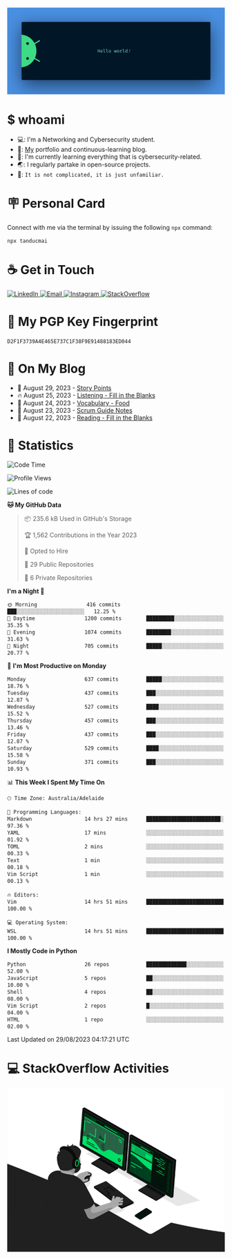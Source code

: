 <p align="center"><img src="assets/banner.png" /></p>

[//]: ![](https://github.com/tanducmai/tanducmai/actions/workflows/waka-stats.yml/badge.svg)
[//]: ![](https://github.com/tanducmai/tanducmai/actions/workflows/latest-blogs.yml/badge.svg)
[//]: ![](https://github.com/tanducmai/tanducmai/actions/workflows/stackoverflow-activities.yml/badge.svg)

# $ whoami

- 💻: I'm a Networking and Cybersecurity student.
- 🔭: [My](https://tanducmai.com/) portfolio and continuous-learning blog.
- 🌱: I'm currently learning everything that is cybersecurity-related.
- 🌏: I regularly partake in open-source projects.
- 💬: `It is not complicated, it is just unfamiliar.`

# 🪧 Personal Card

Connect with me via the terminal by issuing the following `npx` command:

```bash
npx tanducmai
```

# ☕ Get in Touch

<a target="_blank" href="https://www.linkedin.com/in/tanducmai/">
  <img alt="LinkedIn" src="https://img.shields.io/badge/LinkedIn-0077B5?style=for-the-badge&logo=linkedin&logoColor=white" />
</a>
<a target="_blank" href="mailto:henryfromvietnam@gmail.com">
  <img alt="Email" src="https://img.shields.io/badge/Gmail-D14836?style=for-the-badge&logo=gmail&logoColor=white" />
</a>
<a target="_blank" href="https://www.instagram.com/henry.maii/">
  <img alt="Instagram" src="https://img.shields.io/badge/Instagram-E4405F?style=for-the-badge&logo=instagram&logoColor=white" />
</a>
<a target="_blank" href="https://stackoverflow.com/users/16999206/tanducmai">
  <img alt="StackOverflow" src="https://img.shields.io/static/v1?message=Stackoverflow&logo=stackoverflow&label=&color=FE7A16&logoColor=white&labelColor=&style=for-the-badge" />
</a>

# 🔐 My PGP Key Fingerprint

`D2F1F3739A4E465E737C1F38F9E91488183ED044`

# 📜 On My Blog

<!-- BLOG-POST-LIST:START -->
 - 💯 August 29, 2023 - [Story Points](https://tanducmai.com/posts/agile-development-and-governance/story-points/)
 - 🔥 August 25, 2023 - [Listening - Fill in the Blanks](https://tanducmai.com/posts/glossaries/lfib/)
 - 💫 August 24, 2023 - [Vocabulary - Food](https://tanducmai.com/posts/glossaries/vocabulary-food/)
 - 🚀 August 23, 2023 - [Scrum Guide Notes](https://tanducmai.com/posts/agile-development-and-governance/scrum-guide-notes/)
 - 🌮 August 22, 2023 - [Reading - Fill in the Blanks](https://tanducmai.com/posts/glossaries/rfib/)<!-- BLOG-POST-LIST:END -->

# 🔢 Statistics

<!--START_SECTION:waka-->
![Code Time](http://img.shields.io/badge/Code%20Time-121%20hrs%2021%20mins-blue)

![Profile Views](http://img.shields.io/badge/Profile%20Views-4-blue)

![Lines of code](https://img.shields.io/badge/From%20Hello%20World%20I%27ve%20Written-9.1%20million%20lines%20of%20code-blue)

**🐱 My GitHub Data** 

> 📦 235.6 kB Used in GitHub's Storage 
 > 
> 🏆 1,562 Contributions in the Year 2023
 > 
> 💼 Opted to Hire
 > 
> 📜 29 Public Repositories 
 > 
> 🔑 6 Private Repositories 
 > 
**I'm a Night 🦉** 

```text
🌞 Morning                416 commits         ███░░░░░░░░░░░░░░░░░░░░░░   12.25 % 
🌆 Daytime                1200 commits        █████████░░░░░░░░░░░░░░░░   35.35 % 
🌃 Evening                1074 commits        ████████░░░░░░░░░░░░░░░░░   31.63 % 
🌙 Night                  705 commits         █████░░░░░░░░░░░░░░░░░░░░   20.77 % 
```
📅 **I'm Most Productive on Monday** 

```text
Monday                   637 commits         █████░░░░░░░░░░░░░░░░░░░░   18.76 % 
Tuesday                  437 commits         ███░░░░░░░░░░░░░░░░░░░░░░   12.87 % 
Wednesday                527 commits         ████░░░░░░░░░░░░░░░░░░░░░   15.52 % 
Thursday                 457 commits         ███░░░░░░░░░░░░░░░░░░░░░░   13.46 % 
Friday                   437 commits         ███░░░░░░░░░░░░░░░░░░░░░░   12.87 % 
Saturday                 529 commits         ████░░░░░░░░░░░░░░░░░░░░░   15.58 % 
Sunday                   371 commits         ███░░░░░░░░░░░░░░░░░░░░░░   10.93 % 
```


📊 **This Week I Spent My Time On** 

```text
🕑︎ Time Zone: Australia/Adelaide

💬 Programming Languages: 
Markdown                 14 hrs 27 mins      ████████████████████████░   97.36 % 
YAML                     17 mins             ░░░░░░░░░░░░░░░░░░░░░░░░░   01.92 % 
TOML                     2 mins              ░░░░░░░░░░░░░░░░░░░░░░░░░   00.33 % 
Text                     1 min               ░░░░░░░░░░░░░░░░░░░░░░░░░   00.18 % 
Vim Script               1 min               ░░░░░░░░░░░░░░░░░░░░░░░░░   00.13 % 

🔥 Editors: 
Vim                      14 hrs 51 mins      █████████████████████████   100.00 % 

💻 Operating System: 
WSL                      14 hrs 51 mins      █████████████████████████   100.00 % 
```

**I Mostly Code in Python** 

```text
Python                   26 repos            █████████████░░░░░░░░░░░░   52.00 % 
JavaScript               5 repos             ██░░░░░░░░░░░░░░░░░░░░░░░   10.00 % 
Shell                    4 repos             ██░░░░░░░░░░░░░░░░░░░░░░░   08.00 % 
Vim Script               2 repos             █░░░░░░░░░░░░░░░░░░░░░░░░   04.00 % 
HTML                     1 repo              ░░░░░░░░░░░░░░░░░░░░░░░░░   02.00 % 
```




 Last Updated on 29/08/2023 04:17:21 UTC
<!--END_SECTION:waka-->

# 💻 StackOverflow Activities

<!-- STACKOVERFLOW:START -->
<!-- STACKOVERFLOW:END -->

<p align="center"><img src="assets/developer.gif" /></p>
